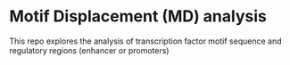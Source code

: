 # Motif Displacement (MD) analysis

This repo explores the analysis of transcription factor motif sequence and regulatory regions (enhancer or promoters)
